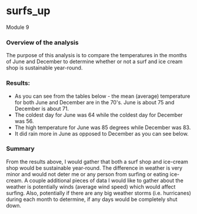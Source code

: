 # surfs_up
Module 9

### Overview of the analysis

The purpose of this analysis is to compare the temperatures in the months of June and December to determine whether or not a surf and ice cream shop is sustainable year-round.

### Results: 

- As you can see from the tables below - the mean (average) temperature for both June and December are in the 70's.  June is about 75 and December is about 71.
- The coldest day for June was 64 while the coldest day for December was 56.
- The high temperature for June was 85 degrees while December was 83. 
- It did rain more in June as opposed to December as you can see below.




### Summary 

From the results above, I would gather that both a surf shop and ice-cream shop would be sustainable year-round.
The difference in weather is very minor and would not deter me or any person from surfing or eating ice-cream.
A couple additional pieces of data I would like to gather about the weather is potentially winds (average wind speed) which would affect surfing.  Also, potentially if there are any big weather storms (i.e. hurricanes) during each month to determine, if any days would be completely shut down.